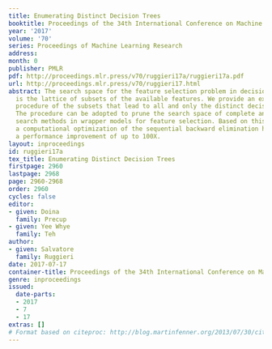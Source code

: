 ```yaml
---
title: Enumerating Distinct Decision Trees
booktitle: Proceedings of the 34th International Conference on Machine Learning
year: '2017'
volume: '70'
series: Proceedings of Machine Learning Research
address: 
month: 0
publisher: PMLR
pdf: http://proceedings.mlr.press/v70/ruggieri17a/ruggieri17a.pdf
url: http://proceedings.mlr.press/v70/ruggieri17.html
abstract: The search space for the feature selection problem in decision tree learning
  is the lattice of subsets of the available features. We provide an exact enumeration
  procedure of the subsets that lead to all and only the distinct decision trees.
  The procedure can be adopted to prune the search space of complete and heuristics
  search methods in wrapper models for feature selection. Based on this, we design
  a computational optimization of the sequential backward elimination heuristics with
  a performance improvement of up to 100X.
layout: inproceedings
id: ruggieri17a
tex_title: Enumerating Distinct Decision Trees
firstpage: 2960
lastpage: 2968
page: 2960-2968
order: 2960
cycles: false
editor:
- given: Doina
  family: Precup
- given: Yee Whye
  family: Teh
author:
- given: Salvatore
  family: Ruggieri
date: 2017-07-17
container-title: Proceedings of the 34th International Conference on Machine Learning
genre: inproceedings
issued:
  date-parts:
  - 2017
  - 7
  - 17
extras: []
# Format based on citeproc: http://blog.martinfenner.org/2013/07/30/citeproc-yaml-for-bibliographies/
---
```

